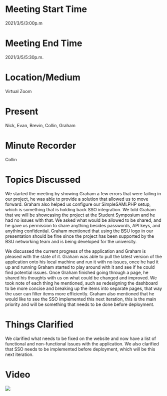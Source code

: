 # Meeting Start Time
2021/3/5/3:00p.m 

# Meeting End Time
2021/3/5/5:30p.m. 

# Location/Medium
Virtual Zoom

# Present
Nick, Evan, Brevin, Collin, Graham  

# Minute Recorder
Collin

# Topics Discussed  
We started the meeting by showing Graham a few errors that were failing in our project, he was able to provide a solution that allowed us to move forward. Graham also helped us configure our SimpleSAMLPHP setup, which is something that is holding back SSO integration. We told Graham that we will be showcasing the project at the Student Symposium and he had no issues with that. We asked what would be allowed to be shared, and he gave us permission to share anything besides passwords, API keys, and anything confidential. Graham mentioned that using the BSU logo in our presentation should be fine since the project has been supported by the BSU networking team and is being developed for the university.

We discussed the current progress of the application and Graham is pleased with the state of it. Graham was able to pull the latest version of the application onto his local machine and run it with no issues, once he had it up and running Graham started to play around with it and see if he could find potential issues. Once Graham finished going through a page, he shared his thoughts with us on what could be changed and improved. We took note of each thing he mentioned, such as redesigning the dashboard to be more concise and breaking up the items into separate pages, that way the user can filter items more efficiently. Graham also mentioned that he would like to see the SSO implemented this next iteration, this is the main priority and will be something that needs to be done before deployment.


# Things Clarified
We clarified what needs to be fixed on the website and now have a list of functional and non-functional issues with the application. We also clarified that SSO needs to be implemented before deployment, which will be this next iteration.


# Video  
[![](http://img.youtube.com/vi/M-JzHL8fk10/0.jpg)](https://www.youtube.com/watch?v=M-JzHL8fk10 "meeting image")

